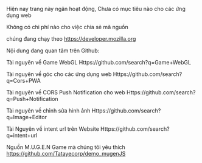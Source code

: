 Hiện nay trang này ngân hoạt động,
Chưa có mục tiêu nào cho các ứng dụng web

Không có chi phí nào cho việc chia sẻ mã nguồn

chúng đang chạy theo https://developer.mozilla.org

Nội dung đang quan tâm trên Github: 

Tài nguyên về Game WebGL
Https://github.com/search?q=Game+WebGL

Tài nguyên về góc cho các ứng dụng web
Https://github.com/search?q=Cors+PWA

Tài nguyên về CORS Push Notification cho web
Https://github.com/search?q=Push+Notification

Tài nguyên về chỉnh sửa hình ảnh 
Https://github.com/search?q=Image+Editor

Tài Nguyên về intent url trên Website
Https://github.com/search?q=intent+url

Nguồn M.U.G.E.N Game mà chúng tôi yêu thích 
https://github.com/Tatayecorp/demo_mugenJS

